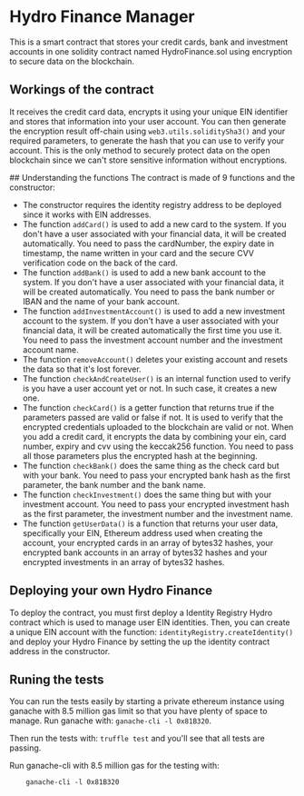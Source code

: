 # Hydro Finance Manager
This is a smart contract that stores your credit cards, bank and investment accounts in one solidity contract named HydroFinance.sol using encryption to secure data on the blockchain.

## Workings of the contract
It receives the credit card data, encrypts it using your unique EIN identifier and stores that information into your user account. You can then generate the encryption result off-chain using `web3.utils.soliditySha3()` and your required parameters, to generate the hash that you can use to verify your account.
This is the only method to securely protect data on the open blockchain since we can't store sensitive information without encryptions.

## Understanding the functions
The contract is made of 9 functions and the constructor:
- The constructor requires the identity registry address to be deployed since it works with EIN addresses.
- The function `addCard()` is used to add a new card to the system. If you don't have a user associated with your financial data, it will be created automatically. You need to pass the cardNumber, the expiry date in timestamp, the name written in your card and the secure CVV verification code on the back of the card.
- The function `addBank()` is used to add a new bank account to the system. If you don't have a user associated with your financial data, it will be created automatically. You need to pass the bank number or IBAN and the name of your bank account.
- The function `addInvestmentAccount()` is used to add a new investment account to the system. If you don't have a user associated with your financial data, it will be created automatically the first time you use it. You need to pass the investment account number and the investment account name.
- The function `removeAccount()` deletes your existing account and resets the data so that it's lost forever.
- The function `checkAndCreateUser()` is an internal function used to verify is you have a user account yet or not. In such case, it creates a new one.
- The function `checkCard()` is a getter function that returns true if the parameters passed are valid or false if not. It is used to verify that the encrypted credentials uploaded to the blockchain are valid or not. When you add a credit card, it encrypts the data by combining your ein, card number, expiry and cvv using the keccak256 function. You need to pass all those parameters plus the encrypted hash at the beginning.
- The function `checkBank()` does the same thing as the check card but with your bank. You need to pass your encrypted bank hash as the first parameter, the bank number and the bank name.
- The function `checkInvestment()` does the same thing but with your investment account. You need to pass your encrypted investment hash as the first parameter, the investment number and the investment name.
- The function `getUserData()` is a function that returns your user data, specifically your EIN, Ethereum address used when creating the account, your encrypted cards in an array of bytes32 hashes, your encrypted bank accounts in an array of bytes32 hashes and your encrypted investments in an array of bytes32 hashes.

## Deploying your own Hydro Finance
To deploy the contract, you must first deploy a Identity Registry Hydro contract which is used to manage user EIN identities. Then, you can create a unique EIN account with the function: `identityRegistry.createIdentity()` and deploy your Hydro Finance by setting the up the identity contract address in the constructor.

## Runing the tests
You can run the tests easily by starting a private ethereum instance using ganache with 8.5 million gas limit so that you have plenty of space to manage. Run ganache with: `ganache-cli -l 0x81B320`.

Then run the tests with: `truffle test` and you'll see that all tests are passing.

Run ganache-cli with 8.5 million gas for the testing with:
```
    ganache-cli -l 0x81B320
```
